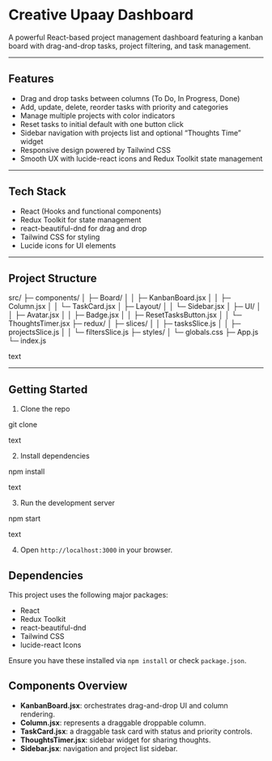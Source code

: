 # Creative Upaay Dashboard

A powerful React-based project management dashboard featuring a kanban board with drag-and-drop tasks, project filtering, and task management.

---

## Features

- Drag and drop tasks between columns (To Do, In Progress, Done)
- Add, update, delete, reorder tasks with priority and categories
- Manage multiple projects with color indicators
- Reset tasks to initial default with one button click
- Sidebar navigation with projects list and optional “Thoughts Time” widget
- Responsive design powered by Tailwind CSS
- Smooth UX with lucide-react icons and Redux Toolkit state management

---

## Tech Stack

- React (Hooks and functional components)
- Redux Toolkit for state management
- react-beautiful-dnd for drag and drop
- Tailwind CSS for styling
- Lucide icons for UI elements

---

## Project Structure

src/
├─ components/
│ ├─ Board/
│ │ ├─ KanbanBoard.jsx
│ │ ├─ Column.jsx
│ │ └─ TaskCard.jsx
│ ├─ Layout/
│ │ └─ Sidebar.jsx
│ ├─ UI/
│ │ ├─ Avatar.jsx
│ │ ├─ Badge.jsx
│ │ ├─ ResetTasksButton.jsx
│ │ └─ ThoughtsTimer.jsx
├─ redux/
│ ├─ slices/
│ │ ├─ tasksSlice.js
│ │ ├─ projectsSlice.js
│ │ └─ filtersSlice.js
├─ styles/
│ └─ globals.css
├─ App.js
└─ index.js

text

---

## Getting Started

1. Clone the repo

git clone <repo-url>

text

2. Install dependencies

npm install

text

3. Run the development server

npm start

text

4. Open `http://localhost:3000` in your browser.

## Dependencies

This project uses the following major packages:

- React
- Redux Toolkit
- react-beautiful-dnd
- Tailwind CSS
- lucide-react Icons

Ensure you have these installed via `npm install` or check `package.json`.


## Components Overview

- **KanbanBoard.jsx**: orchestrates drag-and-drop UI and column rendering.
- **Column.jsx**: represents a draggable droppable column.
- **TaskCard.jsx**: a draggable task card with status and priority controls.
- **ThoughtsTimer.jsx**: sidebar widget for sharing thoughts.
- **Sidebar.jsx**: navigation and project list sidebar.
